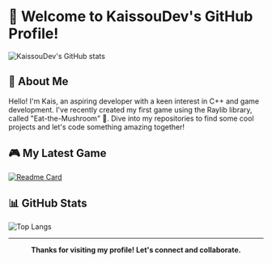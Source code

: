 # 👋 Welcome to KaissouDev's GitHub Profile!

![KaissouDev's GitHub stats](https://github-readme-stats.vercel.app/api?username=KaissouDev&show_icons=true&theme=radical)

## 🚀 About Me
Hello! I'm Kais, an aspiring developer with a keen interest in C++ and game development. I've recently created my first game using the Raylib library, called "Eat-the-Mushroom" 🍄. Dive into my repositories to find some cool projects and let's code something amazing together!

## 🎮 My Latest Game
[![Readme Card](https://github-readme-stats.vercel.app/api/pin/?username=KaissouDev&repo=Eat-The-Mushroom&theme=vue-dark)](https://github.com/KaissouDev/Eat-the-Mushroom)

## 📊 GitHub Stats
![Top Langs](https://github-readme-stats.vercel.app/api/top-langs/?username=KaissouDev&theme=blue-green)

---

<div align="center">
    <b>Thanks for visiting my profile! Let's connect and collaborate.</b>
</div>
